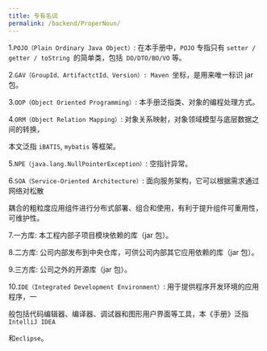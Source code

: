 ```yaml
---
title: 专有名词
permalink: /backend/ProperNoun/
---
```


1.`POJO（Plain Ordinary Java Object）`: 在本手册中，`POJO` 专指只有 `setter / getter / toString `的简单类，包括` DO/DTO/BO/VO` 等。


2.`GAV（GroupId、ArtifactctId、Version）: Maven `坐标，是用来唯一标识 jar 包。


3.`OOP（Object Oriented Programming）`: 本手册泛指类、对象的编程处理方式。


4.`ORM（Object Relation Mapping）`: 对象关系映射，对象领域模型与底层数据之间的转换，


本文泛指 `iBATIS`, `mybatis` 等框架。


5.`NPE（java.lang.NullPointerException）`: 空指针异常。


6.`SOA（Service-Oriented Architecture）`: 面向服务架构，它可以根据需求通过网络对松散


耦合的粗粒度应用组件进行分布式部署、组合和使用，有利于提升组件可重用性，可维护性。


7.一方库: 本工程内部子项目模块依赖的库（jar 包）。


8.二方库: 公司内部发布到中央仓库，可供公司内部其它应用依赖的库（jar 包）。


9.三方库: 公司之外的开源库（jar 包）。


10.`IDE（Integrated Development Environment）`: 用于提供程序开发环境的应用程序，一


般包括代码编辑器、编译器、调试器和图形用户界面等工具，本《手册》泛指 `IntelliJ IDEA`


和`eclipse`。


